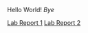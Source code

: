Hello World!
*Bye*

[Lab Report 1](https://asdacdsfca.github.io/cse15l-lab-reports/lab-report-1-week-0.html)
[Lab Report 2](https://asdacdsfca.github.io/cse15l-lab-reports/lab02.html)

